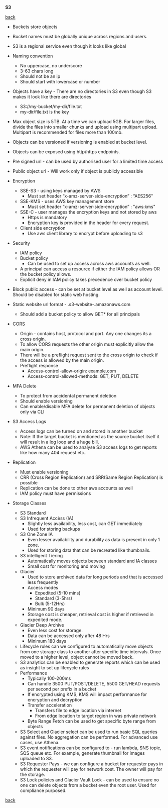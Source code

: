 **S3**

[back](index.md)

* Buckets store objects
* Bucket names must be globally unique across regions and users.
* S3 is a regional service even though it looks like global
* Naming convention
    * No uppercase, no underscore
    * 3-63 chars long
    * Should not be an ip
    * Should start with lowercase or number
* Objects have a key - There are no directories in S3 even though S3 makes it look like there are directories
    * S3://my-bucket/my-dir/file.txt
    * my-dir/file.txt is the key
* Max object size is 5TB. At a time we can upload 5GB. For larger files, divide the files into smaller chunks and upload using multipart upload. Multipart is recommended for files more than 100mb.
* Objects can be versioned if versioning is enabled at bucket level.
* Objects can be exposed using http/https endpoints.
* Pre signed url - can be used by authorised user for a limited time access
* Public object url - Will work only if object is publicly accessible
* Encryption
    * SSE-S3 - using keys managed by AWS
        * Must set header “x-amz-server-side-encryption” : “AES256"
    * SSE-KMS - uses AWS key management store
        * Must set header “x-amz-server-side-encryption” : "aws:kms"
    * SSE-C - user manages the encryption keys and not stored by aws
        * Https is mandatory
        * Encryption key is provided in the header for every request.
    * Client side encryption
        * Use aws client library to encrypt before uploading to s3
* Security
    * IAM policy
    * Bucket policy
        * Can be used to set up access across aws accounts as well.
    * A principal can access a resource if either the IAM policy allows OR the bucket policy allows.
    * Explicit deny in IAM policy takes precedence over bucket policy
* Block public access - can be set at bucket level as well as account level. Should be disabled for static web hosting.
* Static website url format - <bucket-name>.s3-website-<aws-region>.amazonaws.com
    * Should add a bucket policy to allow GET* for all principals
* CORS
    * Origin - contains host, protocol and port. Any one changes its a cross origin.
    * To allow CORS requests the other origin must explicitly allow the main origin.
    * There will be a preflight request sent to the cross origin to check if the access is allowed by the main origin.
    * Preflight response
        * Access-control-allow-origin: example.com
        * Access-control-allowed-methods: GET, PUT, DELETE

* MFA Delete
    * To protect from accidental permanent deletion
    * Should enable versioning
    * Can enable/disable MFA delete for permanent deletion of objects only via CLI
* S3 Access Logs
    * Access logs can be turned on and stored in another bucket
    * Note: If the target bucket is mentioned as the source bucket itself it will result in a log loop and a huge bill.
    * AWS Athena can be used to analyse S3 access logs to get reports like how many 404 request etc..
* Replication
    * Must enable versioning
    * CRR (Cross Region Replication) and SRR(Same Region Replication) is possible
    * Replication can be done to other aws accounts as well
    * IAM policy must have permissions
* Storage Classes
    * S3 Standard
    * S3 Infrequent Accèss (IA)
        * Slightly less availability, less cost, can GET immediately
        * Used for storing backups 
    * S3 One Zone IA
        * Even lesser availability and durability as data is present in only 1 zone. 
        * Used for storing data that can be recreated like thumbnails.
    * S3 intelligent Tiering
        * Automatically moves objects between standard and IA classes
        * Small cost for monitoring and moving
    * Glacier
        * Used to store archived data for long periods and that is accessed less frequently
        * Access modes
            * Expedited (5-10 mins)
            * Standard (3-5hrs)
            * Bulk (5-12Hrs)
        * Minimum 90 days
        * Storage cost is cheaper, retrieval cost is higher if retrieved in expedited mode.
    * Glacier Deep Archive
        * Even less cost for storage. 
        * Data can be accessed only after 48 Hrs
        * Minimum 180 days
    * Lifecycle rules can we configured to automatically move objects from one storage class to another after specific time intervals. Once moved to a higher level, object cannot be moved back.
    * S3 analytics can be enabled to generate reports which can be used as insight to set up lifecycle rules
    * Performance
        * Typically 100-200ms
        * Can handle 3500 PUT/POST/DELETE, 5500 GET/HEAD requests per second per prefix in a bucket
        * If encrypted using KMS, KMS will impact performance for encryption and decryption
        * Transfer acceleration 
            * Transfers file to edge location via internet
            * From edge location to target region in was private network
        * Byte Range Fetch can be used to get specific byte range from objects
    * S3 Select and Glacier select can be used to run basic SQL queries against files. No aggregation can be performed. For advanced use cases, use Athena.
    * S3 event notifications can be configured to - run lambda, SNS topic, SQS queue etc. For example, generate thumbnail for images uploaded to S3.
    * S3 Requester Pays - we can configure a bucket for requester pays in which the requester will pay for network cost. The owner will pay for the storage.
    * S3 Lock policies and Glacier Vault Lock - can be used to ensure no one can delete objects from a bucket even the root user. Used for compliance purposed.

[back](index.md)

